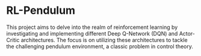 # RL-Pendulum
 This project aims to delve into the realm of reinforcement learning by investigating and implementing different Deep Q-Network (DQN) and Actor-Critic architectures. The focus is on utilizing these architectures to tackle the challenging pendulum environment, a classic problem in control theory.
